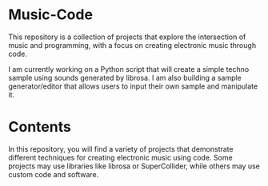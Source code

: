 # Music-Code

This repository is a collection of projects that explore the intersection of music and programming, with a focus on creating electronic music through code.

I am currently working on a Python script that will create a simple techno sample using sounds generated by librosa. I am also building a sample generator/editor that allows users to input their own sample and manipulate it. 


# Contents
In this repository, you will find a variety of projects that demonstrate different techniques for creating electronic music using code. Some projects may use libraries like librosa or SuperCollider, while others may use custom code and software.
